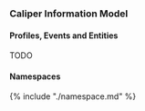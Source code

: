 ### Caliper Information Model

#### Profiles, Events and Entities

TODO

#### Namespaces
{% include "./namespace.md" %}
